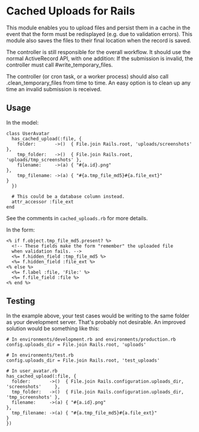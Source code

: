 # Cached Uploads for Rails

This module enables you to upload files and persist them in a cache in the event that
the form must be redisplayed (e.g. due to validation errors). This module also saves
the files to their final location when the record is saved.
 
The controller is still responsible for the overall workflow. It should use the normal
ActiveRecord API, with one addition: If the submission is invalid, the controller must
call #write_temporary_files.

The controller (or cron task, or a worker process) should also call
.clean_temporary_files from time to time. An easy option is to clean up any time an
invalid submission is received.

## Usage

In the model:

    class UserAvatar      
      has_cached_upload(:file, {
        folder:       ->()  { File.join Rails.root, 'uploads/screenshots'     },
        tmp_folder:   ->()  { File.join Rails.root, 'uploads/tmp_screenshots' },
        filename:     ->(a) { "#{a.id}.png"                                   },
        tmp_filename: ->(a) { "#{a.tmp_file_md5}#{a.file_ext}"                    }
      })
      
      # This could be a database column instead.
      attr_accessor :file_ext
    end

See the comments in `cached_uploads.rb` for more details.

In the form:

    <% if f.object.tmp_file_md5.present? %>
      <!-- These fields make the form "remember" the uploaded file 
      when validation fails. -->
      <%= f.hidden_field :tmp_file_md5 %>
      <%= f.hidden_field :file_ext %>
    <% else %>
      <%= f.label :file, 'File:' %>
      <%= f.file_field :file %>
    <% end %>

## Testing

In the example above, your test cases would be writing to the same folder as your
development server. That's probably not desirable. An improved solution would be something
like this:
    
    # In environments/development.rb and environments/production.rb
    config.uploads_dir = File.join Rails.root, 'uploads'
    
    # In environments/test.rb
    config.uploads_dir = File.join Rails.root, 'test_uploads'
    
    # In user_avatar.rb
    has_cached_upload(:file, {
      folder:       ->()  { File.join Rails.configuration.uploads_dir, 'screenshots'     },
      tmp_folder:   ->()  { File.join Rails.configuration.uploads_dir, 'tmp_screenshots' },
      filename:     ->(a) { "#{a.id}.png"                                                },
      tmp_filename: ->(a) { "#{a.tmp_file_md5}#{a.file_ext}"                             }
    })